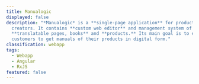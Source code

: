 ```yaml
---
title: Manualogic
displayed: false
description: "*Manualogic* is a **single-page application** for product manual
  creators. It contains **custom web editor** and management system of
  **translatable pages, books** and **products.** Its main goal is to enable
  customers to get manuals of their products in digital form."
classification: webapp
tags:
  - Webapp
  - Angular
  - RxJS
featured: false
---
```

